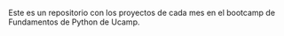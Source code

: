 Este es un repositorio con los proyectos de cada mes en el bootcamp de Fundamentos de Python de Ucamp. 
